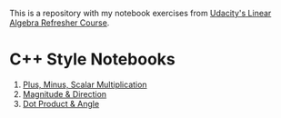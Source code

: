 This is a repository with my notebook exercises from [Udacity's Linear Algebra Refresher Course](https://www.udacity.com/course/linear-algebra-refresher-course--ud953).

# C++ Style Notebooks

1. [Plus, Minus, Scalar Multiplication](https://github.com/Jaredkmacho/LinearAlgebraNotebooks/blob/main/PlusMinusScalarMultiply.ipynb)
2. [Magnitude & Direction](https://github.com/Jaredkmacho/LinearAlgebraNotebooks/blob/main/MagnitudNDirection.ipynb)
3. [Dot Product & Angle](https://github.com/Jaredkmacho/LinearAlgebraNotebooks/blob/main/DotProductNAngle.ipynb)

